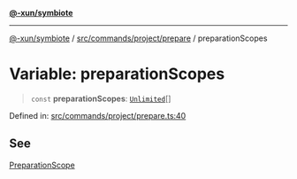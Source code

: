 [**@-xun/symbiote**](../../../../../README.md)

***

[@-xun/symbiote](../../../../../README.md) / [src/commands/project/prepare](../README.md) / preparationScopes

# Variable: preparationScopes

> `const` **preparationScopes**: [`Unlimited`](../../../../configure/enumerations/UnlimitedGlobalScope.md#unlimited)[]

Defined in: [src/commands/project/prepare.ts:40](https://github.com/Xunnamius/symbiote/blob/28acb7961df65f3e39ec6b549117698f529b083c/src/commands/project/prepare.ts#L40)

## See

[PreparationScope](../../../../configure/enumerations/UnlimitedGlobalScope.md)
